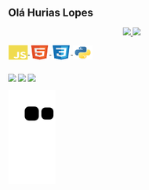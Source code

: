 ## Olá Hurias Lopes

<div align="center">
  <a href="https://github.com/euhurias">
  <img height="180em" src="https://github-readme-stats.vercel.app/api?username=euhurias&theme=highcontrast" )/>
  <img height="180em" src="https://github-readme-stats.vercel.app/api/top-langs/?username=euhurias&theme=highcontrast" )"/>
</div>
  <div style="display: inline_block"><br>
  <img align="center" alt="hurias-Js" height="30" width="40" src="https://raw.githubusercontent.com/devicons/devicon/master/icons/javascript/javascript-plain.svg">
  <img align="center" alt="hurias-HTML" height="30" width="40" src="https://raw.githubusercontent.com/devicons/devicon/master/icons/html5/html5-original.svg">
  <img align="center" alt="hurias-CSS" height="30" width="40" src="https://raw.githubusercontent.com/devicons/devicon/master/icons/css3/css3-original.svg">
  <img align="center" alt="hurias-Python" height="30" width="40" src="https://raw.githubusercontent.com/devicons/devicon/master/icons/python/python-original.svg">
</div>
  
 
  ##
  
<div>
  
  <a href="https://instagram.com/huriaslopes" target="_blank"><img src="https://img.shields.io/badge/Instagram-E4405F?style=for-the-badge&logo=instagram&logoColor=white" target="_blank"></a>
  <a href = "mailto:hurias52@gmail.com"><img src="https://img.shields.io/badge/Gmail-D14836?style=for-the-badge&logo=gmail&logoColor=white" target="_blank"></a>
  <a href="https://www.linkedin.com/in/fernando-hurias" target="_blank"><img src="https://img.shields.io/badge/LinkedIn-0077B5?style=for-the-badge&logo=linkedin&logoColor=white" target="_blank"></a> 
  
  ![Snake animation](https://github.com/euhurias/euhurias/blob/output/github-contribution-grid-snake.svg)
  
  
</div
  
